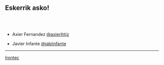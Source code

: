 ## Eskerrik asko!
<br /><br />

* Axier Fernandez [@axierjhtjz](https://twitter.com/axierjhtjz)

* Javier Infante [@jabiinfante](https://twitter.com/jabiinfante)


<hr />
<a href="http://www.irontec.com">Irontec</a>
